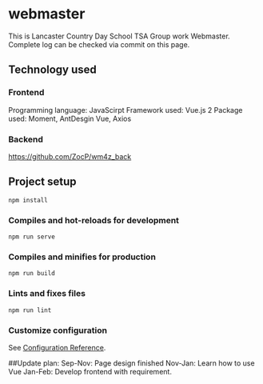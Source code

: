 # webmaster
This is Lancaster Country Day School TSA Group work Webmaster.
Complete log can be checked via commit on this page.

## Technology used

### Frontend
Programming language: JavaScirpt
Framework used: Vue.js 2
Package used: Moment, AntDesgin Vue, Axios

### Backend
https://github.com/ZocP/wm4z_back

## Project setup
```
npm install
```

### Compiles and hot-reloads for development
```
npm run serve
```

### Compiles and minifies for production
```
npm run build
```

### Lints and fixes files
```
npm run lint
```

### Customize configuration
See [Configuration Reference](https://cli.vuejs.org/config/).



##Update plan:
Sep-Nov: Page design finished
Nov-Jan: Learn how to use Vue
Jan-Feb: Develop frontend with requirement.

